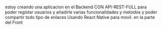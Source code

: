 estoy creando una aplicacion en el Backend CON API-REST-FULL para poder registar usuarios y añadirle varias funcionalidades y metodos y poder compartir todo tipo de enlaces Usando React Native para movil.
en la parte del Front
